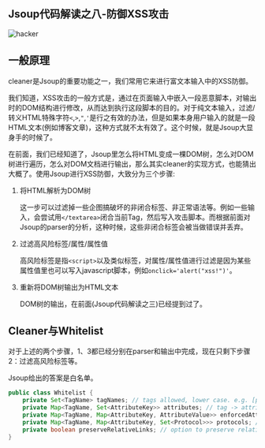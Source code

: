 Jsoup代码解读之八-防御XSS攻击
--------
![hacker][1]

## 一般原理

cleaner是Jsoup的重要功能之一，我们常用它来进行富文本输入中的XSS防御。

我们知道，XSS攻击的一般方式是，通过在页面输入中嵌入一段恶意脚本，对输出时的DOM结构进行修改，从而达到执行这段脚本的目的。对于纯文本输入，过滤/转义HTML特殊字符`<`,`>`,`"`,`'`是行之有效的办法，但是如果本身用户输入的就是一段HTML文本(例如博客文章)，这种方式就不太有效了。这个时候，就是Jsoup大显身手的时候了。

在前面，我们已经知道了，Jsoup里怎么将HTML变成一棵DOM树，怎么对DOM树进行遍历，怎么对DOM文档进行输出，那么其实cleaner的实现方式，也能猜出大概了。使用Jsoup进行XSS防御，大致分为三个步骤:

1. 将HTML解析为DOM树

	这一步可以过滤掉一些企图搞破坏的非闭合标签、非正常语法等。例如一些输入，会尝试用`</textarea>`闭合当前Tag，然后写入攻击脚本。而根据前面对Jsoup的parser的分析，这种时候，这些非闭合标签会被当做错误并丢弃。

2. 过滤高风险标签/属性/属性值

	高风险标签是指`<script>`以及类似标签，对属性/属性值进行过滤是因为某些属性值里也可以写入javascript脚本，例如`onclick='alert("xss!")'`。


3. 重新将DOM树输出为HTML文本

	DOM树的输出，在前面(Jsoup代码解读之三)已经提到过了。

## Cleaner与Whitelist

对于上述的两个步骤，1、3都已经分别在parser和输出中完成，现在只剩下步骤 2：过滤高风险标签等。

Jsoup给出的答案是白名单。

```java
public class Whitelist {
    private Set<TagName> tagNames; // tags allowed, lower case. e.g. [p, br, span]
    private Map<TagName, Set<AttributeKey>> attributes; // tag -> attribute[]. allowed attributes [href] for a tag.
    private Map<TagName, Map<AttributeKey, AttributeValue>> enforcedAttributes; // always set these attribute values
    private Map<TagName, Map<AttributeKey, Set<Protocol>>> protocols; // allowed URL protocols for attributes
    private boolean preserveRelativeLinks; // option to preserve relative links
}
```    


  [1]: http://static.oschina.net/uploads/space/2013/0831/071752_RBZc_190591.png